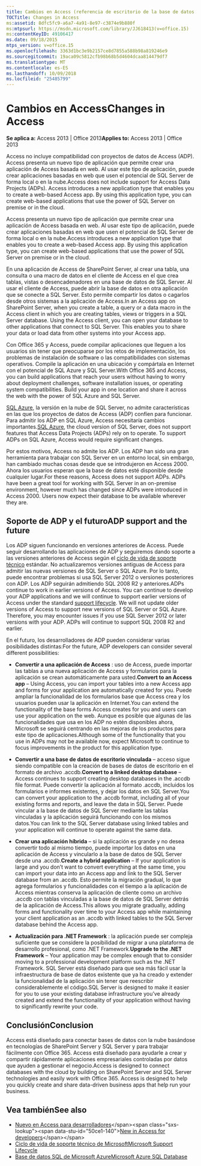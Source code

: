 ```yaml
---
title: Cambios en Access (referencia de escritorio de la base de datos de Access)
TOCTitle: Changes in Access
ms:assetid: 8dfc5fc9-a6a7-4a91-8e97-c3874e9b880f
ms:mtpsurl: https://msdn.microsoft.com/library/JJ618413(v=office.15)
ms:contentKeyID: 49106417
ms.date: 09/18/2015
mtps_version: v=office.15
ms.openlocfilehash: 3363d1bc3e9b2157ce8d7855a588b98a819246e9
ms.sourcegitcommit: 19aca09c5812cfb98b68b5d4604dcaa814479df7
ms.translationtype: MT
ms.contentlocale: es-ES
ms.lasthandoff: 10/09/2018
ms.locfileid: "25485799"
---
```

# <a name="changes-in-access"></a><span data-ttu-id="50ce1-102">Cambios en Access</span><span class="sxs-lookup"><span data-stu-id="50ce1-102">Changes in Access</span></span>

<span data-ttu-id="50ce1-103">**Se aplica a:** Access 2013 | Office 2013</span><span class="sxs-lookup"><span data-stu-id="50ce1-103">**Applies to:** Access 2013 | Office 2013</span></span>

<span data-ttu-id="50ce1-p101">Access no incluye compatibilidad con proyectos de datos de Access (ADP). Access presenta un nuevo tipo de aplicación que permite crear una aplicación de Access basada en web. Al usar este tipo de aplicación, puede crear aplicaciones basadas en web que usen el potencial de SQL Server de forma local o en la nube.</span><span class="sxs-lookup"><span data-stu-id="50ce1-p101">Access does not include support for Access Data Projects (ADPs). Access introduces a new application type that enables you to create a web-based Access app. By using this application type, you can create web-based applications that use the power of SQL Server on premise or in the cloud.</span></span>

<span data-ttu-id="50ce1-p102">Access presenta un nuevo tipo de aplicación que permite crear una aplicación de Access basada en web. Al usar este tipo de aplicación, puede crear aplicaciones basadas en web que usen el potencial de SQL Server de forma local o en la nube.</span><span class="sxs-lookup"><span data-stu-id="50ce1-p102">Access introduces a new application type that enables you to create a web-based Access app. By using this application type, you can create web-based applications that use the power of SQL Server on premise or in the cloud.</span></span>

<span data-ttu-id="50ce1-p103">En una aplicación de Access de SharePoint Server, al crear una tabla, una consulta o una macro de datos en el cliente de Access en el que crea tablas, vistas o desencadenadores en una base de datos de SQL Server. Al usar el cliente de Access, puede abrir la base de datos en otra aplicación que se conecte a SQL Server. Esto permite compartir los datos o cagarlos desde otros sistemas a la aplicación de Access.</span><span class="sxs-lookup"><span data-stu-id="50ce1-p103">In an Access app on SharePoint Server, when you create a table, a query or a data macro in the Access client in which you are creating tables, views or triggers in a SQL Server database. Using the Access client, you can open your database to other applications that connect to SQL Server. This enables you to share your data or load data from other systems into your Access app.</span></span>

<span data-ttu-id="50ce1-p104">Con Office 365 y Access, puede compilar aplicaciones que lleguen a los usuarios sin tener que preocuparse por los retos de implementación, los problemas de instalación de software o las compatibilidades con sistemas operativos. Compile la aplicación en una ubicación y compártala en Internet con el potencial de SQL Azure y SQL Server.</span><span class="sxs-lookup"><span data-stu-id="50ce1-p104">With Office 365 and Access, you can build applications that reach your users without having to worry about deployment challenges, software installation issues, or operating system compatibilities. Build your app in one location and share it across the web with the power of SQL Azure and SQL Server.</span></span>

<span data-ttu-id="50ce1-p105">[SQL Azure](https://msdn.microsoft.com/library/azure/ee336279.aspx), la versión en la nube de SQL Server, no admite características en las que los proyectos de datos de Access (ADP) confíen para funcionar. Para admitir los ADP en SQL Azure, Access necesitaría cambios importantes.</span><span class="sxs-lookup"><span data-stu-id="50ce1-p105">[SQL Azure](https://msdn.microsoft.com/library/azure/ee336279.aspx), the cloud version of SQL Server, does not support features that Access Data Projects (ADPs) rely on to operate. To support ADPs on SQL Azure, Access would require significant changes.</span></span>

<span data-ttu-id="50ce1-p106">Por estos motivos, Access no admite los ADP. Los ADP han sido una gran herramienta para trabajar con SQL Server en un entorno local, sin embargo, han cambiado muchas cosas desde que se introdujeron en Access 2000. Ahora los usuarios esperan que la base de datos esté disponible desde cualquier lugar.</span><span class="sxs-lookup"><span data-stu-id="50ce1-p106">For these reasons, Access does not support ADPs. ADPs have been a great tool for working with SQL Server in an on-premise environment, however much has changed since ADPs were introduced in Access 2000. Users now expect their database to be available wherever they are.</span></span>

## <a name="adp-support-and-the-future"></a><span data-ttu-id="50ce1-119">Soporte de ADP y el futuro</span><span class="sxs-lookup"><span data-stu-id="50ce1-119">ADP support and the future</span></span>

<span data-ttu-id="50ce1-p107">Los ADP siguen funcionando en versiones anteriores de Access. Puede seguir desarrollando las aplicaciones de ADP y seguiremos dando soporte a las versiones anteriores de Access según el [ciclo de vida de soporte técnico](https://support.microsoft.com/gp/lifeselect) estándar. No actualizaremos versiones antiguas de Access para admitir las nuevas versiones de SQL Server o SQL Azure. Por lo tanto, puede encontrar problemas si usa SQL Server 2012 o versiones posteriores con ADP. Los ADP seguirán admitiendo SQL 2008 R2 y anteriores.</span><span class="sxs-lookup"><span data-stu-id="50ce1-p107">ADPs continue to work in earlier versions of Access. You can continue to develop your ADP applications and we will continue to support earlier versions of Access under the standard [support lifecycle](https://support.microsoft.com/gp/lifeselect). We will not update older versions of Access to support new versions of SQL Server or SQL Azure. Therefore, you may encounter issues if you use SQL Server 2012 or later versions with your ADP. ADPs will continue to support SQL 2008 R2 and earlier.</span></span>

<span data-ttu-id="50ce1-125">En el futuro, los desarrolladores de ADP pueden considerar varias posibilidades distintas:</span><span class="sxs-lookup"><span data-stu-id="50ce1-125">For the future, ADP developers can consider several different possibilities:</span></span>

- <span data-ttu-id="50ce1-126">**Convertir a una aplicación de Access** : uso de Access, puede importar las tablas a una nueva aplicación de Access y formularios para la aplicación se crean automáticamente para usted.</span><span class="sxs-lookup"><span data-stu-id="50ce1-126">**Convert to an Access app** – Using Access, you can import your tables into a new Access app and forms for your application are automatically created for you.</span></span> <span data-ttu-id="50ce1-127">Puede ampliar la funcionalidad de los formularios base que Access crea y los usuarios pueden usar la aplicación en Internet.</span><span class="sxs-lookup"><span data-stu-id="50ce1-127">You can extend the functionality of the base forms Access creates for you and users can use your application on the web.</span></span> <span data-ttu-id="50ce1-128">Aunque es posible que algunas de las funcionalidades que usa en los ADP no estén disponibles ahora, Microsoft se seguirá centrando en las mejoras de los productos para este tipo de aplicaciones.</span><span class="sxs-lookup"><span data-stu-id="50ce1-128">Although some of the functionality that you use in ADPs may not be available now, expect Microsoft to continue to focus improvements in the product for this application type.</span></span>

- <span data-ttu-id="50ce1-129">**Convertir a una base de datos de escritorio vinculada** – acceso sigue siendo compatible con la creación de bases de datos de escritorio en el formato de archivo .accdb.</span><span class="sxs-lookup"><span data-stu-id="50ce1-129">**Convert to a linked desktop database** – Access continues to support creating desktop databases in the .accdb file format.</span></span> <span data-ttu-id="50ce1-130">Puede convertir la aplicación al formato .accdb, incluidos los formularios e informes existentes, y dejar los datos en SQL Server.</span><span class="sxs-lookup"><span data-stu-id="50ce1-130">You can convert your application to the .accdb format, including all of your existing forms and reports, and leave the data in SQL Server.</span></span> <span data-ttu-id="50ce1-131">Puede vincular a la base de datos de SQL Server mediante las tablas vinculadas y la aplicación seguirá funcionando con los mismos datos.</span><span class="sxs-lookup"><span data-stu-id="50ce1-131">You can link to the SQL Server database using linked tables and your application will continue to operate against the same data.</span></span>

- <span data-ttu-id="50ce1-132">**Crear una aplicación híbrida** – si la aplicación es grande y no desea convertir todo al mismo tiempo, puede importar los datos en una aplicación de Access y vincularlo a la base de datos de SQL Server desde una .accdb.</span><span class="sxs-lookup"><span data-stu-id="50ce1-132">**Create a hybrid application** – If your application is large and you don’t want to convert everything at the same time, you can import your data into an Access app and link to the SQL Server database from an .accdb.</span></span> <span data-ttu-id="50ce1-133">Esto permite la migración gradual, lo que agrega formularios y funcionalidades con el tiempo a la aplicación de Access mientras conserva la aplicación de cliente como un archivo .accdb con tablas vinculadas a la base de datos de SQL Server detrás de la aplicación de Access.</span><span class="sxs-lookup"><span data-stu-id="50ce1-133">This allows you migrate gradually, adding forms and functionality over time to your Access app while maintaining your client application as an .accdb with linked tables to the SQL Server database behind the Access app.</span></span>

- <span data-ttu-id="50ce1-134">**Actualización para .NET Framework** : la aplicación puede ser compleja suficiente que se considere la posibilidad de migrar a una plataforma de desarrollo profesional, como .NET Framework.</span><span class="sxs-lookup"><span data-stu-id="50ce1-134">**Upgrade to the .NET Framework** – Your application may be complex enough that to consider moving to a professional development platform such as the .NET Framework.</span></span> <span data-ttu-id="50ce1-135">SQL Server está diseñado para que sea más fácil usar la infraestructura de base de datos existente que ya ha creado y extender la funcionalidad de la aplicación sin tener que reescribir considerablemente el código.</span><span class="sxs-lookup"><span data-stu-id="50ce1-135">SQL Server is designed to make it easier for you to use your existing database infrastructure you’ve already created and extend the functionality of your application without having to significantly rewrite your code.</span></span>

## <a name="conclusion"></a><span data-ttu-id="50ce1-136">Conclusión</span><span class="sxs-lookup"><span data-stu-id="50ce1-136">Conclusion</span></span>

<span data-ttu-id="50ce1-p112">Access está diseñado para conectar bases de datos con la nube basándose en tecnologías de SharePoint Server y SQL Server y para trabajar fácilmente con Office 365. Access está diseñado para ayudarle a crear y compartir rápidamente aplicaciones empresariales controladas por datos que ayuden a gestionar el negocio.</span><span class="sxs-lookup"><span data-stu-id="50ce1-p112">Access is designed to connect databases with the cloud by building on SharePoint Server and SQL Server technologies and easily work with Office 365. Access is designed to help you quickly create and share data-driven business apps that help run your business.</span></span>

## <a name="see-also"></a><span data-ttu-id="50ce1-139">Vea también</span><span class="sxs-lookup"><span data-stu-id="50ce1-139">See also</span></span>

- <span data-ttu-id="50ce1-140">[Nuevo en Access para desarrolladores](https://msdn.microsoft.com/library/jj250134\(v=office.15\))</span><span class="sxs-lookup"><span data-stu-id="50ce1-140">[New in Access for developers](https://msdn.microsoft.com/library/jj250134\(v=office.15\))</span></span>
- [<span data-ttu-id="50ce1-141">Ciclo de vida de soporte técnico de Microsoft</span><span class="sxs-lookup"><span data-stu-id="50ce1-141">Microsoft Support Lifecycle</span></span>](https://support.microsoft.com/lifecycle/)
- [<span data-ttu-id="50ce1-142">Base de datos SQL de Microsoft Azure</span><span class="sxs-lookup"><span data-stu-id="50ce1-142">Microsoft Azure SQL Database</span></span>](https://msdn.microsoft.com/library/azure/ee336279.aspx)

